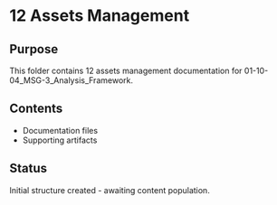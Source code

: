 # 12 Assets Management

## Purpose
This folder contains 12 assets management documentation for 01-10-04_MSG-3_Analysis_Framework.

## Contents
- Documentation files
- Supporting artifacts

## Status
Initial structure created - awaiting content population.
